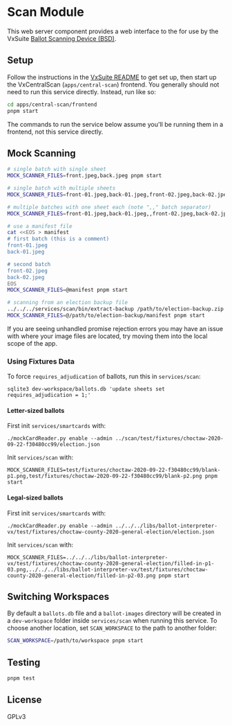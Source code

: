 # Scan Module

This web server component provides a web interface to the for use by the VxSuite
[Ballot Scanning Device (BSD)](../bsd).

## Setup

Follow the instructions in the [VxSuite README](../../../README.md) to get set
up, then start up the VxCentralScan (`apps/central-scan`) frontend. You
generally should not need to run this service directly. Instead, run like so:

```sh
cd apps/central-scan/frontend
pnpm start
```

The commands to run the service below assume you'll be running them in a
frontend, not this service directly.

## Mock Scanning

```sh
# single batch with single sheet
MOCK_SCANNER_FILES=front.jpeg,back.jpeg pnpm start

# single batch with multiple sheets
MOCK_SCANNER_FILES=front-01.jpeg,back-01.jpeg,front-02.jpeg,back-02.jpeg pnpm start

# multiple batches with one sheet each (note ",," batch separator)
MOCK_SCANNER_FILES=front-01.jpeg,back-01.jpeg,,front-02.jpeg,back-02.jpeg pnpm start

# use a manifest file
cat <<EOS > manifest
# first batch (this is a comment)
front-01.jpeg
back-01.jpeg

# second batch
front-02.jpeg
back-02.jpeg
EOS
MOCK_SCANNER_FILES=@manifest pnpm start

# scanning from an election backup file
../../../services/scan/bin/extract-backup /path/to/election-backup.zip
MOCK_SCANNER_FILES=@/path/to/election-backup/manifest pnpm start
```

If you are seeing unhandled promise rejection errors you may have an issue with
where your image files are located, try moving them into the local scope of the
app.

### Using Fixtures Data

To force `requires_adjudication` of ballots, run this in `services/scan`:

```
sqlite3 dev-workspace/ballots.db 'update sheets set requires_adjudication = 1;'
```

#### Letter-sized ballots

First init `services/smartcards` with:

```
./mockCardReader.py enable --admin ../scan/test/fixtures/choctaw-2020-09-22-f30480cc99/election.json
```

Init `services/scan` with:

```
MOCK_SCANNER_FILES=test/fixtures/choctaw-2020-09-22-f30480cc99/blank-p1.png,test/fixtures/choctaw-2020-09-22-f30480cc99/blank-p2.png pnpm start
```

#### Legal-sized ballots

First init `services/smartcards` with:

```
./mockCardReader.py enable --admin ../../../libs/ballot-interpreter-vx/test/fixtures/choctaw-county-2020-general-election/election.json
```

Init `services/scan` with:

```
MOCK_SCANNER_FILES=../../../libs/ballot-interpreter-vx/test/fixtures/choctaw-county-2020-general-election/filled-in-p1-03.png,../../../libs/ballot-interpreter-vx/test/fixtures/choctaw-county-2020-general-election/filled-in-p2-03.png pnpm start
```

## Switching Workspaces

By default a `ballots.db` file and a `ballot-images` directory will be created
in a `dev-workspace` folder inside `services/scan` when running this service. To
choose another location, set `SCAN_WORKSPACE` to the path to another folder:

```sh
SCAN_WORKSPACE=/path/to/workspace pnpm start
```

## Testing

```sh
pnpm test
```

## License

GPLv3
